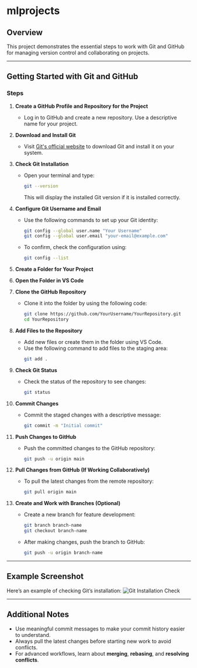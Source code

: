 # mlprojects

## Overview
This project demonstrates the essential steps to work with Git and GitHub for managing version control and collaborating on projects.

---

## Getting Started with Git and GitHub

### **Steps**

1. **Create a GitHub Profile and Repository for the Project**
   - Log in to GitHub and create a new repository. Use a descriptive name for your project.

2. **Download and Install Git**
   - Visit [Git's official website](https://git-scm.com/) to download Git and install it on your system.

3. **Check Git Installation**
   - Open your terminal and type:
     ```bash
     git --version
     ```
     This will display the installed Git version if it is installed correctly.

4. **Configure Git Username and Email**
   - Use the following commands to set up your Git identity:
     ```bash
     git config --global user.name "Your Username"
     git config --global user.email "your-email@example.com"
     ```
   - To confirm, check the configuration using:
     ```bash
     git config --list
     ```

5. **Create a Folder for Your Project**
  

6. **Open the Folder in VS Code** 

7. **Clone the GitHub Repository**
   - Clone it into the folder by using the following code:
     ```bash
     git clone https://github.com/YourUsername/YourRepository.git
     cd YourRepository
     ```

8. **Add Files to the Repository**
   - Add new files or create them in the folder using VS Code.
   - Use the following command to add files to the staging area:
     ```bash
     git add .
     ```

9. **Check Git Status**
    - Check the status of the repository to see changes:
      ```bash
      git status
      ```

10. **Commit Changes**
    - Commit the staged changes with a descriptive message:
      ```bash
      git commit -m "Initial commit"
      ```

11. **Push Changes to GitHub**
    - Push the committed changes to the GitHub repository:
      ```bash
      git push -u origin main
      ```

12. **Pull Changes from GitHub (If Working Collaboratively)**
    - To pull the latest changes from the remote repository:
      ```bash
      git pull origin main
      ```

13. **Create and Work with Branches (Optional)**
    - Create a new branch for feature development:
      ```bash
      git branch branch-name
      git checkout branch-name
      ```
    - After making changes, push the branch to GitHub:
      ```bash
      git push -u origin branch-name
      ```

---

## Example Screenshot
Here’s an example of checking Git’s installation:
![Git Installation Check](https://github.com/user-attachments/assets/3667369e-0456-498d-950e-a092e851ed00)

---

## Additional Notes

- Use meaningful commit messages to make your commit history easier to understand.
- Always pull the latest changes before starting new work to avoid conflicts.
- For advanced workflows, learn about **merging**, **rebasing**, and **resolving conflicts**.
